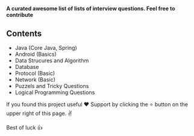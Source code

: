 #### A curated awesome list of lists of interview questions. Feel free to contribute
## Contents
- Java (Core Java, Spring)
- Android (Basics)
- Data Strucures and Algorithm
- Database
- Protocol (Basic)
- Network (Basic)
- Puzzels and Tricky Questions 
- Logical Programming Questions

If you found this project useful ❤️
Support by clicking the ⭐️ button on the upper right of this page. ✌️

Best of luck :+1:
